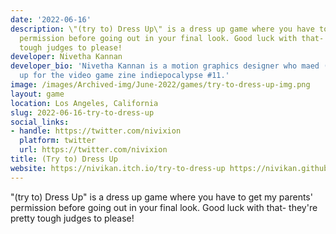 ```yaml
---
date: '2022-06-16'
description: \"(try to) Dress Up\" is a dress up game where you have to get my parents'
  permission before going out in your final look. Good luck with that- they're pretty
  tough judges to please!
developer: Nivetha Kannan
developer_bio: 'Nivetha Kannan is a motion graphics designer who maed (Try to) Dress
  up for the video game zine indiepocalypse #11.'
image: /images/Archived-img/June-2022/games/try-to-dress-up-img.png
layout: game
location: Los Angeles, California
slug: 2022-06-16-try-to-dress-up
social_links:
- handle: https://twitter.com/nivixion
  platform: twitter
  url: https://twitter.com/nivixion
title: (Try to) Dress Up
website: https://nivikan.itch.io/try-to-dress-up https://nivikan.github.io/portfolio2020/
---
```


"(try to) Dress Up" is a dress up game where you have to get my parents' permission before going out in your final look. Good luck with that- they're pretty tough judges to please!
